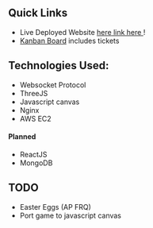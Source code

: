 ## Quick Links
- Live Deployed Website [here](http://spring.sylicia.com/)<a href="link" target="_blank"> link here </a> !
- [Kanban Board](https://github.com/nathanielCherian/SpeedySalamanders/projects/1) includes tickets

## Technologies Used:
- Websocket Protocol
- ThreeJS
- Javascript canvas
- Nginx
- AWS EC2

#### Planned
- ReactJS
- MongoDB

## TODO
- Easter Eggs (AP FRQ)
- Port game to javascript canvas 

